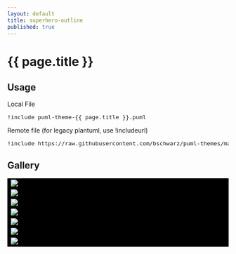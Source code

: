 ```yaml
---
layout: default
title: superhero-outline
published: true
---
```

# {{ page.title }}

## Usage

Local File
<pre style="font-size: .8rem;">
!include puml-theme-{{ page.title }}.puml
</pre>

Remote file (for legacy plantuml, use !includeurl)
<pre style="font-size: .8rem;">
!include https://raw.githubusercontent.com/bschwarz/puml-themes/master/themes/{{ page.title }}/puml-theme-{{ page.title }}.puml
</pre>

## Gallery
<table style="background: black; width: 100%">
    <tr>
        <td>
            <img src="activity-ex.svg">
        </td>
    </tr>
    <tr>
        <td>
            <img src="class-ex.svg">
        </td>
    </tr>
   <tr>
        <td>
            <img src="component-ex.svg">
        </td> 
    </tr>
    <tr>
        <td>
            <img src="object-ex.svg">
        </td>
    </tr>
    <tr>
        <td>
            <img src="sequence-ex.svg">
        </td>
    </tr>
    <tr>
        <td>
            <img src="state-ex.svg">
        </td>
    </tr>
    <tr>
        <td>
            <img src="usecase-ex.svg">
        </td>
    </tr>
</table>
